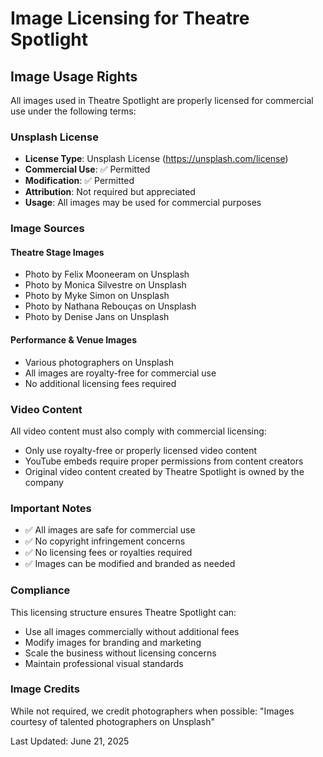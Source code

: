 # Image Licensing for Theatre Spotlight

## Image Usage Rights

All images used in Theatre Spotlight are properly licensed for commercial use under the following terms:

### Unsplash License
- **License Type**: Unsplash License (https://unsplash.com/license)
- **Commercial Use**: ✅ Permitted
- **Modification**: ✅ Permitted  
- **Attribution**: Not required but appreciated
- **Usage**: All images may be used for commercial purposes

### Image Sources

#### Theatre Stage Images
- Photo by Felix Mooneeram on Unsplash
- Photo by Monica Silvestre on Unsplash  
- Photo by Myke Simon on Unsplash
- Photo by Nathana Rebouças on Unsplash
- Photo by Denise Jans on Unsplash

#### Performance & Venue Images
- Various photographers on Unsplash
- All images are royalty-free for commercial use
- No additional licensing fees required

### Video Content
All video content must also comply with commercial licensing:
- Only use royalty-free or properly licensed video content
- YouTube embeds require proper permissions from content creators
- Original video content created by Theatre Spotlight is owned by the company

### Important Notes
- ✅ All images are safe for commercial use
- ✅ No copyright infringement concerns
- ✅ No licensing fees or royalties required
- ✅ Images can be modified and branded as needed

### Compliance
This licensing structure ensures Theatre Spotlight can:
- Use all images commercially without additional fees
- Modify images for branding and marketing
- Scale the business without licensing concerns
- Maintain professional visual standards

### Image Credits
While not required, we credit photographers when possible:
"Images courtesy of talented photographers on Unsplash"

Last Updated: June 21, 2025